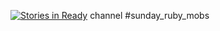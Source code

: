 [![Stories in Ready](https://badge.waffle.io/webapp-builders/sunday_ruby_mobs_blog.png?label=ready&title=Ready)](https://waffle.io/webapp-builders/sunday_ruby_mobs_blog)
channel #sunday_ruby_mobs
